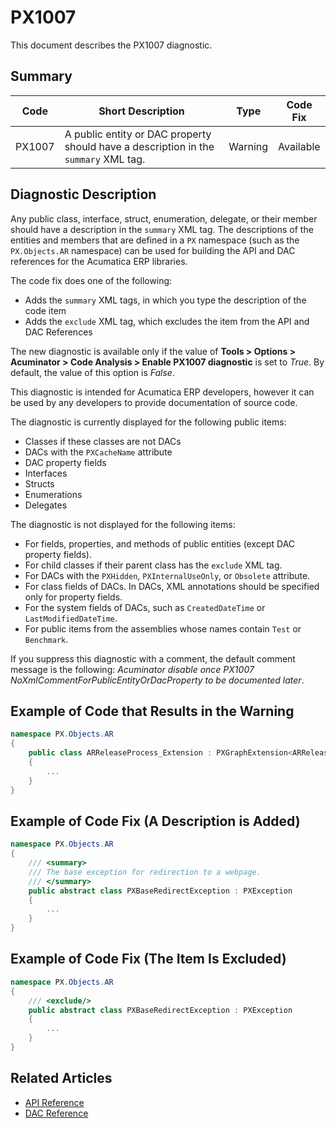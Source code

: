 # PX1007
This document describes the PX1007 diagnostic.

## Summary

| Code   | Short Description                                   | Type                             | Code Fix  | 
| ------ | ----------------------------------------------------| -------------------------------- | --------- | 
| PX1007 | A public entity or DAC property should have a description in the `summary` XML tag. | Warning | Available | 

## Diagnostic Description
Any public class, interface, struct, enumeration, delegate, or their member should have a description in the `summary` XML tag. The descriptions of the entities and members that are defined in a `PX` namespace (such as the `PX.Objects.AR` namespace) can be used for building the API and DAC references for the Acumatica ERP libraries.

The code fix does one of the following:

 - Adds the `summary` XML tags, in which you type the description of the code item
 - Adds the `exclude` XML tag, which excludes the item from the API and DAC References

The new diagnostic is available only if the value of **Tools > Options > Acuminator > Code Analysis > Enable PX1007 diagnostic** is set to _True_. By default, the value of this option is _False_. 

This diagnostic is intended for Acumatica ERP developers, however it can be used by any developers to provide documentation of source code.

The diagnostic is currently displayed for the following public items:
 - Classes if these classes are not DACs 
 - DACs with the `PXCacheName` attribute
 - DAC property fields
 - Interfaces
 - Structs
 - Enumerations
 - Delegates

The diagnostic is not displayed for the following items: 
 - For fields, properties, and methods of public entities (except DAC property fields).
 - For child classes if their parent class has the `exclude` XML tag.
 - For DACs with the `PXHidden`, `PXInternalUseOnly`, or `Obsolete` attribute.
 - For class fields of DACs. In DACs, XML annotations should be specified only for property fields.
 - For the system fields of DACs, such as `CreatedDateTime` or `LastModifiedDateTime`.
 - For public items from the assemblies whose names contain `Test` or `Benchmark`.

If you suppress this diagnostic with a comment, the default comment message is the following: _Acuminator disable once PX1007 NoXmlCommentForPublicEntityOrDacProperty to be documented later_.

## Example of Code that Results in the Warning

```C#
namespace PX.Objects.AR
{
    public class ARReleaseProcess_Extension : PXGraphExtension<ARReleaseProcess> // The PX1007 warning is displayed for this line.
    {
        ...
    }
}
```

## Example of Code Fix (A Description is Added)

```C#
namespace PX.Objects.AR
{
    /// <summary>
    /// The base exception for redirection to a webpage.
    /// </summary>
    public abstract class PXBaseRedirectException : PXException
    {
        ...
    }
}
```

## Example of Code Fix (The Item Is Excluded)

```C#
namespace PX.Objects.AR
{
    /// <exclude/>
    public abstract class PXBaseRedirectException : PXException
    {
        ...
    }
}
```

## Related Articles

 - [API Reference](https://help.acumatica.com/Help?ScreenId=ShowWiki&pageid=41f852ad-6736-e6fa-d080-006a9776ed78)
 - [DAC Reference](https://help.acumatica.com/Help?ScreenId=ShowWiki&pageid=177d968e-53c0-3d58-e93c-b8a55936635a)